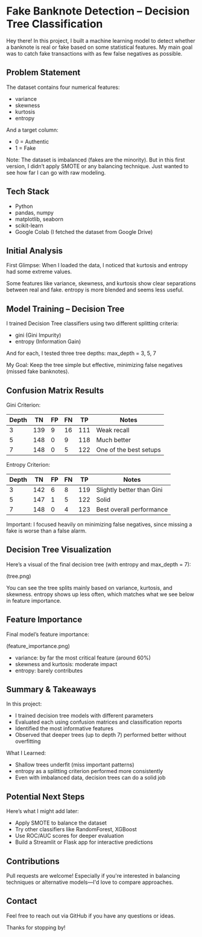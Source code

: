 # Fake Banknote Detection – Decision Tree Classification

Hey there! In this project, I built a machine learning model to detect whether a banknote is real or fake based on some statistical features. My main goal was to catch fake transactions with as few false negatives as possible.

## Problem Statement

The dataset contains four numerical features:
- variance
- skewness
- kurtosis
- entropy

And a target column:
- 0 = Authentic
- 1 = Fake

Note: The dataset is imbalanced (fakes are the minority). But in this first version, I didn’t apply SMOTE or any balancing technique. Just wanted to see how far I can go with raw modeling.

## Tech Stack

- Python
- pandas, numpy
- matplotlib, seaborn
- scikit-learn
- Google Colab (I fetched the dataset from Google Drive)

## Initial Analysis

First Glimpse:
When I loaded the data, I noticed that kurtosis and entropy had some extreme values.

Some features like variance, skewness, and kurtosis show clear separations between real and fake. entropy is more blended and seems less useful.

## Model Training – Decision Tree

I trained Decision Tree classifiers using two different splitting criteria:
- gini (Gini Impurity)
- entropy (Information Gain)

And for each, I tested three tree depths: max_depth = 3, 5, 7

My Goal:
Keep the tree simple but effective, minimizing false negatives (missed fake banknotes).

## Confusion Matrix Results

Gini Criterion:

| Depth | TN | FP | FN | TP | Notes |
|-------|----|----|----|----|-------|
| 3     | 139| 9  | 16 | 111| Weak recall |
| 5     | 148| 0  | 9  | 118| Much better |
| 7     | 148| 0  | 5  | 122| One of the best setups |

Entropy Criterion:

| Depth | TN | FP | FN | TP | Notes |
|-------|----|----|----|----|-------|
| 3     | 142| 6  | 8  | 119| Slightly better than Gini |
| 5     | 147| 1  | 5  | 122| Solid |
| 7     | 148| 0  | 4  | 123| Best overall performance |

Important: I focused heavily on minimizing false negatives, since missing a fake is worse than a false alarm.

## Decision Tree Visualization

Here’s a visual of the final decision tree (with entropy and max_depth = 7):

(tree.png)

You can see the tree splits mainly based on variance, kurtosis, and skewness. entropy shows up less often, which matches what we see below in feature importance.

## Feature Importance

Final model’s feature importance:

(feature_importance.png)

- variance: by far the most critical feature (around 60%)
- skewness and kurtosis: moderate impact
- entropy: barely contributes

## Summary & Takeaways

In this project:
- I trained decision tree models with different parameters
- Evaluated each using confusion matrices and classification reports
- Identified the most informative features
- Observed that deeper trees (up to depth 7) performed better without overfitting

What I Learned:
- Shallow trees underfit (miss important patterns)
- entropy as a splitting criterion performed more consistently
- Even with imbalanced data, decision trees can do a solid job

## Potential Next Steps

Here’s what I might add later:
- Apply SMOTE to balance the dataset
- Try other classifiers like RandomForest, XGBoost
- Use ROC/AUC scores for deeper evaluation
- Build a Streamlit or Flask app for interactive predictions


## Contributions

Pull requests are welcome! Especially if you're interested in balancing techniques or alternative models—I'd love to compare approaches.

## Contact

Feel free to reach out via GitHub if you have any questions or ideas.

Thanks for stopping by!

